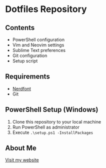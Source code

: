# Dotfiles Repository

## Contents
- PowerShell configuration
- Vim and Neovim settings
- Sublime Text preferences
- Git configuration
- Setup script

## Requirements
- [Nerdfont](https://www.nerdfonts.com/)
- Git

## PowerShell Setup (Windows)
1. Clone this repository to your local machine
2. Run PowerShell as administrator
3. Execute `.\setup.ps1 -InstallPackages`

## About Me
[Visit my website](https://www.markotrickovic.com)
